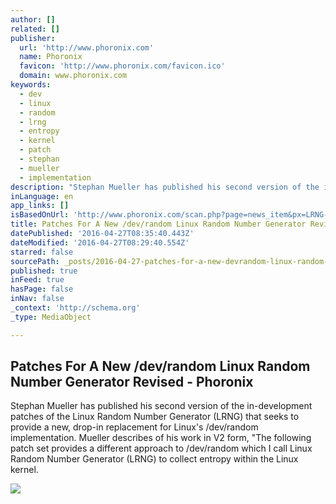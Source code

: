 ```yaml
---
author: []
related: []
publisher:
  url: 'http://www.phoronix.com'
  name: Phoronix
  favicon: 'http://www.phoronix.com/favicon.ico'
  domain: www.phoronix.com
keywords:
  - dev
  - linux
  - random
  - lrng
  - entropy
  - kernel
  - patch
  - stephan
  - mueller
  - implementation
description: "Stephan Mueller has published his second version of the in-development patches of the Linux Random Number Generator (LRNG) that seeks to provide a new, drop-in replacement for Linux's /dev/random implementation. Mueller describes of his work in V2 form, \"The following patch set provides a different approach to /dev/random which I call Linux Random Number Generator (LRNG) to collect entropy within the Linux kernel."
inLanguage: en
app_links: []
isBasedOnUrl: 'http://www.phoronix.com/scan.php?page=news_item&px=LRNG-dev-random-V2'
title: Patches For A New /dev/random Linux Random Number Generator Revised - Phoronix
datePublished: '2016-04-27T08:35:40.443Z'
dateModified: '2016-04-27T08:29:40.554Z'
starred: false
sourcePath: _posts/2016-04-27-patches-for-a-new-devrandom-linux-random-number-generator.md
published: true
inFeed: true
hasPage: false
inNav: false
_context: 'http://schema.org'
_type: MediaObject

---
```

<article style=""><h1>Patches For A New /dev/random Linux Random Number Generator Revised - Phoronix</h1><p>Stephan Mueller has published his second version of the in-development patches of the Linux Random Number Generator (LRNG) that seeks to provide a new, drop-in replacement for Linux's /dev/random implementation. Mueller describes of his work in V2 form, "The following patch set provides a different approach to /dev/random which I call Linux Random Number Generator (LRNG) to collect entropy within the Linux kernel.</p><img src="http://www.phoronix.com/assets/categories/linuxkernel.jpg" /></article>